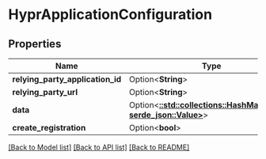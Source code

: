 # HyprApplicationConfiguration

## Properties

Name | Type | Description | Notes
------------ | ------------- | ------------- | -------------
**relying_party_application_id** | Option<**String**> |  | [optional]
**relying_party_url** | Option<**String**> |  | [optional]
**data** | Option<[**::std::collections::HashMap<String, serde_json::Value>**](serde_json::Value.md)> |  | [optional]
**create_registration** | Option<**bool**> |  | [optional]

[[Back to Model list]](../README.md#documentation-for-models) [[Back to API list]](../README.md#documentation-for-api-endpoints) [[Back to README]](../README.md)


